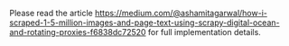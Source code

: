 Please read the article https://medium.com/@ashamitagarwal/how-i-scraped-1-5-million-images-and-page-text-using-scrapy-digital-ocean-and-rotating-proxies-f6838dc72520
for full implementation details.
